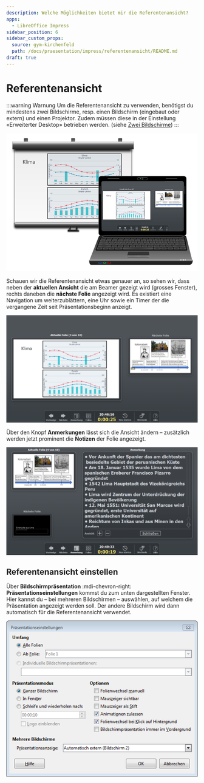 ```yaml
---
description: Welche Möglichkeiten bietet mir die Referentenansicht?
apps:
  - LibreOffice Impress
sidebar_position: 6
sidebar_custom_props:
  source: gym-kirchenfeld
  path: /docs/praesentation/impress/referentenansicht/README.md
draft: true
---
```


# Referentenansicht



:::warning Warnung
Um die Referentenansicht zu verwenden, benötigst du mindestens zwei Bildschirme, resp. einen Bildschirm (eingebaut oder extern) und einen Projektor. Zudem müssen diese in der Einstellung «Erweiterter Desktop» betrieben werden. (siehe [Zwei Bildschirme](../../allgemein/zwei-bildschirme))
:::


![Folie 3 auf Beamer und Laptop](./images/zwei-bildschirme.lo.png)

Schauen wir die Referentenansicht etwas genauer an, so sehen wir, dass neben der **aktuellen Ansicht** die am Beamer gezeigt wird (grosses Fenster), rechts daneben die **nächste Folie** angezeigt wird. Es existiert eine Navigation um weiterzublättern, eine Uhr sowie ein Timer der die vergangene Zeit seit Präsentationsbeginn anzeigt.

![Referentenansicht Folie 3 am PC/Laptop](./images/referentenansicht1.lo.png)

Über den Knopf __Anmerkungen__ lässt sich die Ansicht ändern – zusätzlich werden jetzt prominent die **Notizen** der Folie angezeigt.

![Referentenansicht Folie 4 am PC/Laptop mit Anmerkungen](./images/referentenansicht2.lo.png)

## Referentenansicht einstellen
Über __Bildschirmpräsentation__ :mdi-chevron-right: __Präsentationseinstellungen__ kommst du zum unten dargestellten Fenster. Hier kannst du – bei mehreren Bildschirmen – auswählen, auf welchem die Präsentation angezeigt werden soll. Der andere Bildschirm wird dann automatisch für die Referentenansicht verwendet.

![Fenster «Präsentationseinstellungen»](./images/einstellungen.lo.png)


